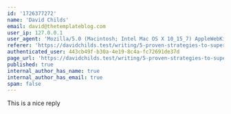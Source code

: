 ```yaml
---
id: '1726377272'
name: 'David Childs'
email: david@thetemplateblog.com
user_ip: 127.0.0.1
user_agent: 'Mozilla/5.0 (Macintosh; Intel Mac OS X 10_15_7) AppleWebKit/537.36 (KHTML, like Gecko) Chrome/128.0.0.0 Safari/537.36'
referer: 'https://davidchilds.test/writing/5-proven-strategies-to-supercharge-your-blog-writing'
authenticated_user: 443cb49f-b30a-4e19-8c4a-fc72691de37d
page_url: 'https://davidchilds.test/writing/5-proven-strategies-to-supercharge-your-blog-writing'
published: true
internal_author_has_name: true
internal_author_has_email: true
spam: false
---
```

This is a nice reply